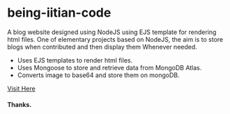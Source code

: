 # being-iitian-code
A blog website designed using NodeJS using EJS template for rendering html files. One of elementary projects based on NodeJS, the aim is to store blogs when contributed and then display them Whenever needed.

- Uses EJS templates to render html files.
- Uses Mongoose to store and retrieve data from MongoDB Atlas.
- Converts image to base64 and store them on mongoDB.

[Visit Here](https://beingiitian.herokuapp.com/)

#### Thanks.
